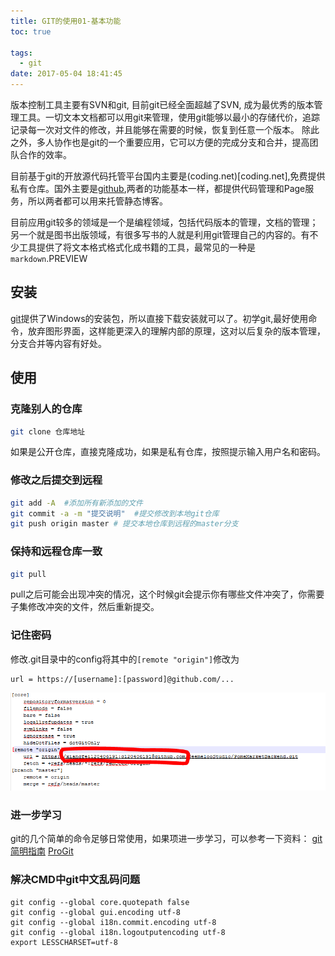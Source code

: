 ```yaml
---
title: GIT的使用01-基本功能
toc: true

tags:
  - git
date: 2017-05-04 18:41:45
---
```


版本控制工具主要有SVN和git, 目前git已经全面超越了SVN, 成为最优秀的版本管理工具。一切文本文档都可以用git来管理，使用git能够以最小的存储代价，追踪记录每一次对文件的修改，并且能够在需要的时候，恢复到任意一个版本。 除此之外，多人协作也是git的一个重要应用，它可以方便的完成分支和合并，提高团队合作的效率。

<!-- more -->

目前基于git的开放源代码托管平台国内主要是(coding.net)[coding.net],免费提供私有仓库。国外主要是[github](github.com),两者的功能基本一样，都提供代码管理和Page服务，所以两者都可以用来托管静态博客。

目前应用git较多的领域是一个是编程领域，包括代码版本的管理，文档的管理；另一个就是图书出版领域，有很多写书的人就是利用git管理自己的内容的。有不少工具提供了将文本格式格式化成书籍的工具，最常见的一种是`markdown`.PREVIEW

## 安装

[git](https://git-scm.com/)提供了Windows的安装包，所以直接下载安装就可以了。初学git,最好使用命令，放弃图形界面，这样能更深入的理解内部的原理，这对以后复杂的版本管理，分支合并等内容有好处。

## 使用

### 克隆别人的仓库

```bash
git clone 仓库地址
```

如果是公开仓库，直接克隆成功，如果是私有仓库，按照提示输入用户名和密码。

### 修改之后提交到远程

```bash
git add -A  #添加所有新添加的文件
git commit -a -m "提交说明"  #提交修改到本地git仓库
git push origin master # 提交本地仓库到远程的master分支
```

### 保持和远程仓库一致

```bash
git pull
```

pull之后可能会出现冲突的情况，这个时候git会提示你有哪些文件冲突了，你需要子集修改冲突的文件，然后重新提交。

### 记住密码


修改.git目录中的config将其中的`[remote "origin"]`修改为

```
url = https://[username]:[password]@github.com/...
```

<!-- more -->

![example for rememner git password](GIT的使用01-基本功能/remember_password.png)

### 进一步学习

git的几个简单的命令足够日常使用，如果项进一步学习，可以参考一下资料：
[git简明指南](http://rogerdudler.github.io/git-guide/index.zh.html)
[ProGit](https://git-scm.com/book/zh/v2)

### 解决CMD中git中文乱码问题

```
git config --global core.quotepath false 
git config --global gui.encoding utf-8
git config --global i18n.commit.encoding utf-8 
git config --global i18n.logoutputencoding utf-8 
export LESSCHARSET=utf-8
```
